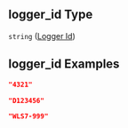 ## logger_id Type

`string` ([Logger Id](iea43\_wra_data_model-properties-measurement-location-measurement-location-properties-logger-configuration-logger-configuration-properties-logger-id.md))

## logger_id Examples

```json
"4321"
```

```json
"D123456"
```

```json
"WLS7-999"
```
